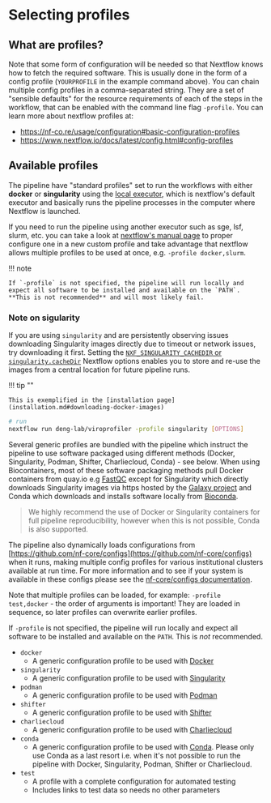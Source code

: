 # Selecting profiles

## What are profiles?

Note that some form of configuration will be needed so that Nextflow knows how to fetch the required software. This is usually done in the form of a config profile (`YOURPROFILE` in the example command above). You can chain multiple config profiles in a comma-separated string. They are a set of "sensible defaults" for the resource requirements of each of the steps in the workflow, that can be enabled with the command line flag `-profile`. You can learn more about nextflow profiles at:

+ <https://nf-co.re/usage/configuration#basic-configuration-profiles>
+ <https://www.nextflow.io/docs/latest/config.html#config-profiles>

## Available profiles

The pipeline have "standard profiles" set to run the workflows with either **docker** or **singularity** using the [local executor](https://www.nextflow.io/docs/latest/executor.html), which is nextflow's default executor and basically runs the pipeline processes in the computer where Nextflow is launched.

If you need to run the pipeline using another executor such as sge, lsf, slurm, etc. you can take a look at [nextflow's manual page](https://www.nextflow.io/docs/latest/executor.html) to proper configure one in a new custom profile and take advantage that nextflow allows multiple profiles to be used at once, e.g. `-profile docker,slurm`.

!!! note

    If `-profile` is not specified, the pipeline will run locally and expect all software to be installed and available on the `PATH`. **This is not recommended** and will most likely fail.

### Note on sigularity

If you are using `singularity` and are persistently observing issues downloading Singularity images directly due to timeout or network issues, try downloading it first. Setting the [`NXF_SINGULARITY_CACHEDIR` or `singularity.cacheDir`](https://www.nextflow.io/docs/latest/singularity.html?#singularity-docker-hub) Nextflow options enables you to store and re-use the images from a central location for future pipeline runs.

!!! tip ""

    This is exemplified in the [installation page](installation.md#downloading-docker-images)

```bash
# run
nextflow run deng-lab/viroprofiler -profile singularity [OPTIONS]
```

Several generic profiles are bundled with the pipeline which instruct the pipeline to use software packaged using different methods (Docker, Singularity, Podman, Shifter, Charliecloud, Conda) - see below. When using Biocontainers, most of these software packaging methods pull Docker containers from quay.io e.g [FastQC](https://quay.io/repository/biocontainers/fastqc) except for Singularity which directly downloads Singularity images via https hosted by the [Galaxy project](https://depot.galaxyproject.org/singularity/) and Conda which downloads and installs software locally from [Bioconda](https://bioconda.github.io/).

> We highly recommend the use of Docker or Singularity containers for full pipeline reproducibility, however when this is not possible, Conda is also supported.

The pipeline also dynamically loads configurations from [https://github.com/nf-core/configs](https://github.com/nf-core/configs) when it runs, making multiple config profiles for various institutional clusters available at run time. For more information and to see if your system is available in these configs please see the [nf-core/configs documentation](https://github.com/nf-core/configs#documentation).

Note that multiple profiles can be loaded, for example: `-profile test,docker` - the order of arguments is important!
They are loaded in sequence, so later profiles can overwrite earlier profiles.

If `-profile` is not specified, the pipeline will run locally and expect all software to be installed and available on the `PATH`. This is _not_ recommended.

- `docker`
  - A generic configuration profile to be used with [Docker](https://docker.com/)
- `singularity`
  - A generic configuration profile to be used with [Singularity](https://sylabs.io/docs/)
- `podman`
  - A generic configuration profile to be used with [Podman](https://podman.io/)
- `shifter`
  - A generic configuration profile to be used with [Shifter](https://nersc.gitlab.io/development/shifter/how-to-use/)
- `charliecloud`
  - A generic configuration profile to be used with [Charliecloud](https://hpc.github.io/charliecloud/)
- `conda`
  - A generic configuration profile to be used with [Conda](https://conda.io/docs/). Please only use Conda as a last resort i.e. when it's not possible to run the pipeline with Docker, Singularity, Podman, Shifter or Charliecloud.
- `test`
  - A profile with a complete configuration for automated testing
  - Includes links to test data so needs no other parameters